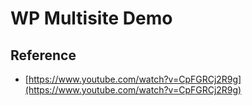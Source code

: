 # WP Multisite Demo

## Reference
- [https://www.youtube.com/watch?v=CpFGRCj2R9g](https://www.youtube.com/watch?v=CpFGRCj2R9g)